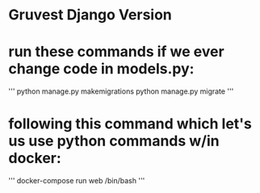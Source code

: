 # Gruvest Django Version

# run these commands if we ever change code in models.py:
'''
python manage.py makemigrations
python manage.py migrate
'''

# following this command which let's us use python commands w/in docker:
'''
docker-compose run web /bin/bash
'''